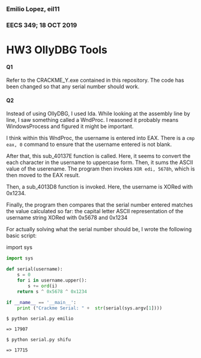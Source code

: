 ### Emilio Lopez, eil11

### EECS 349; 18 OCT 2019

# HW3 OllyDBG Tools

#### Q1

Refer to the CRACKME_Y.exe contained in this repository. The code has been changed so that any serial number should work.

#### Q2

Instead of using OllyDBG, I used Ida. While looking at the assembly line by line, I saw something called a WndProc. I reasoned it probably means WindowsProcess and figured it might be important.

I think within this WndProc, the username is entered into EAX. There is a `cmp eax, 0` command to ensure that the username entered is not blank. 

After that, this sub_40137E function is called. Here, it seems to convert the each character in the username to uppercase form. Then, it sums the ASCII value of the userename. The program then invokes `XOR edi, 5678h`, which is then moved to the EAX result.  

Then, a sub_4013D8 function is invoked. Here, the username is XORed with 0x1234. 

Finally, the program then compares that the serial number entered matches the value calculated so far: the capital letter ASCII representation of the username string XORed with 0x5678 and 0x1234


For actually solving what the serial number should be, I wrote the following basic script:

import sys

```python
import sys

def serial(username):
    s = 0
    for i in username.upper():
        s += ord(i)
    return s ^ 0x5678 ^ 0x1234

if __name__ == '__main__':
    print ("Crackme Serial: " +  str(serial(sys.argv[1])))
```

`$ python serial.py emilio`

`=> 17907`


`$ python serial.py shifu`

`=> 17715`